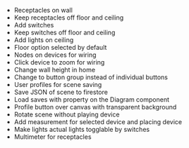 * Receptacles on wall
* Keep receptacles off floor and ceiling
* Add switches
* Keep switches off floor and ceiling
* Add lights on ceiling
* Floor option selected by default
* Nodes on devices for wiring
* Click device to zoom for wiring
* Change wall height in home
* Change to button group instead of individual buttons
* User profiles for scene saving
* Save JSON of scene to firestore
* Load saves with property on the Diagram component
* Profile button over canvas with transparent background
* Rotate scene without playing device
* Add measurement for selected device and placing device
* Make lights actual lights togglable by switches
* Multimeter for receptacles